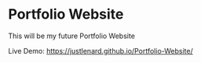# Portfolio Website

This will be my future Portfolio Website

Live Demo:
https://justlenard.github.io/Portfolio-Website/
